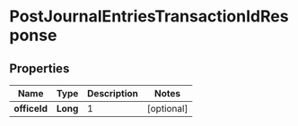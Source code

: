 
# PostJournalEntriesTransactionIdResponse

## Properties
Name | Type | Description | Notes
------------ | ------------- | ------------- | -------------
**officeId** | **Long** | 1 |  [optional]



